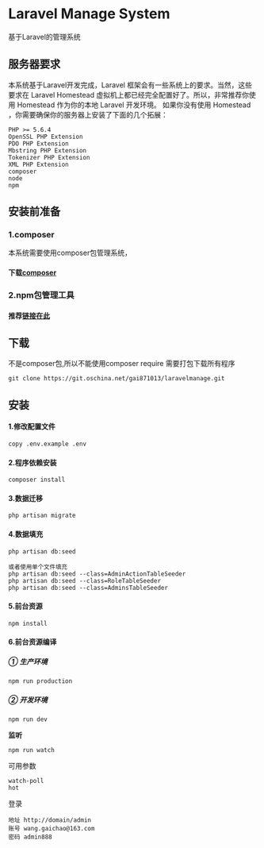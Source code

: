 # Laravel Manage System

基于Laravel的管理系统

## 服务器要求
本系统基于Laravel开发完成，Laravel 框架会有一些系统上的要求。当然，这些要求在 Laravel Homestead 虚拟机上都已经完全配置好了。所以，非常推荐你使用 Homestead 作为你的本地 Laravel 开发环境。
如果你没有使用 Homestead ，你需要确保你的服务器上安装了下面的几个拓展：
```
PHP >= 5.6.4
OpenSSL PHP Extension
PDO PHP Extension
Mbstring PHP Extension
Tokenizer PHP Extension
XML PHP Extension
composer
node
npm
```   
## 安装前准备
### 1.composer
本系统需要使用composer包管理系统，
#### 下载[composer](https://getcomposer.org/download/)

### 2.npm包管理工具
#### 推荐[链接在此](http://www.runoob.com/nodejs/nodejs-npm.html)

## 下载
不是composer包,所以不能使用composer require
需要打包下载所有程序
```shell
git clone https://git.oschina.net/gai871013/laravelmanage.git
```

## 安装
#### 1.修改配置文件
```shell
copy .env.example .env
```

#### 2.程序依赖安装
```shell
composer install
```


#### 3.数据迁移
```shell
php artisan migrate
```

#### 4.数据填充
```shell
php artisan db:seed

或者使用单个文件填充
php artisan db:seed --class=AdminActionTableSeeder
php artisan db:seed --class=RoleTableSeeder
php artisan db:seed --class=AdminsTableSeeder
```

#### 5.前台资源
```shell
npm install
```

#### 6.前台资源编译
##### ① 生产环境
```shell
npm run production
```
##### ② 开发环境
```shell
npm run dev
```
**监听**
```
npm run watch
```
可用参数
```shell
watch-poll
hot
```

登录
```
地址 http://domain/admin
账号 wang.gaichao@163.com
密码 admin888
```

